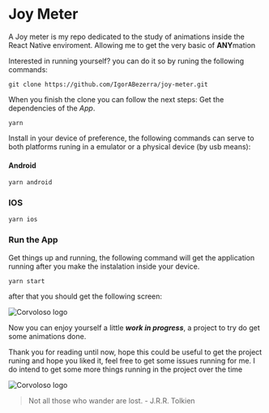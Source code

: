 # Joy Meter

A Joy meter is my repo dedicated to the study of animations inside the React Native enviroment. Allowing me to get the very basic of **ANY**mation

Interested in running yourself? you can do it so by runing the following commands:
```
git clone https://github.com/IgorABezerra/joy-meter.git
```

When you finish the clone you can follow the next steps:
Get the dependencies of the *App*.

```
yarn
```

Install in your device of preference, the following commands can serve to both platforms runing in a emulator or a physical device (by usb means):

#### Android
```
yarn android
```

### IOS
```
yarn ios
```

### Run the App
Get things up and running, the following command will get the application running after you make the instalation inside your device.

```
yarn start
```

after that you should get the following screen:

![Corvoloso logo](https://i.imgur.com/A1Hj4C9.jpg)

Now you can enjoy yourself a little ***work in progress***, a project to try do get some animations done.

Thank you for reading until now, hope this could be useful to get the project runing and hope you liked it, feel free to get some issues running for me. I do intend to get some more things running in the project over the time

![Corvoloso logo](https://i.imgur.com/z8Fymbi.png)
> Not all those who wander are lost. - J.R.R. Tolkien

